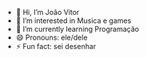 - 👋 Hi, I’m João Vitor
- 👀 I’m interested in Musica e games
- 🌱 I’m currently learning Programação
- 😄 Pronouns: ele/dele
- ⚡ Fun fact: sei desenhar

<!---
joaovvd1/joaovvd1 is a ✨ special ✨ repository because its `README.md` (this file) appears on your GitHub profile.
You can click the Preview link to take a look at your changes.
--->
